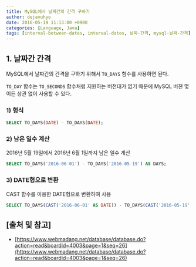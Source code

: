 ```yaml
---
title: MySQL에서 날짜간의 간격 구하기
author: dejavuhyo
date: 2016-05-19 11:13:00 +0900
categories: [Language, Java]
tags: [interval-between-dates, interval-dates, 날짜-간격, mysql-날짜-간격]
---
```


## 1. 날짜간 간격
MySQL에서 날짜간의 간격을 구하기 위해서 `TO_DAYS` 함수를 사용하면 된다.

`TO_DAY` 함수는 `TO_SECONDS` 함수처럼 지원하는 버전대가 없기 때문에 MySQL 버젼 몇이든 상관 없이 사용할 수 있다.

### 1) 형식

```sql
SELECT TO_DAYS(DATE) - TO_DAYS(DATE);
```

### 2) 남은 일수 계산
2016년 5월 19일에서 2016년 6월 1일까지 남은 일수 계산

```sql
SELECT TO_DAYS('2016-06-01') - TO_DAYS('2016-05-19') AS DAYS;
```

### 3) DATE형으로 변환
CAST 함수를 이용한 DATE형으로 변환하여 사용

```sql
SELECT TO_DAYS(CAST('2016-06-01' AS DATE)) - TO_DAYS(CAST('2016-05-19' AS DATE)) AS DAYS;
```

## [출처 및 참고]
* [https://www.webmadang.net/database/database.do?action=read&boardid=4003&page=1&seq=26](https://www.webmadang.net/database/database.do?action=read&boardid=4003&page=1&seq=26)
